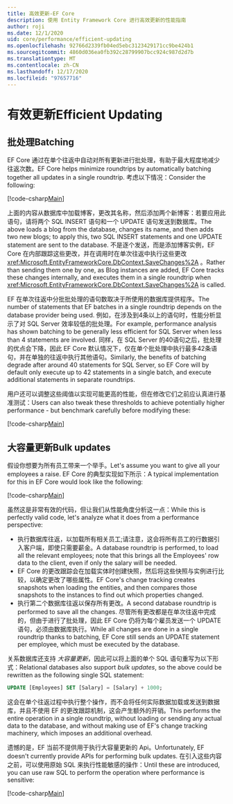 ```yaml
---
title: 高效更新-EF Core
description: 使用 Entity Framework Core 进行高效更新的性能指南
author: roji
ms.date: 12/1/2020
uid: core/performance/efficient-updating
ms.openlocfilehash: 92766d2339fb04ed5ebc3123429171cc9be424b1
ms.sourcegitcommit: 4860d036ea0fb392c28799907bcc924c987d2d7b
ms.translationtype: MT
ms.contentlocale: zh-CN
ms.lasthandoff: 12/17/2020
ms.locfileid: "97657716"
---
```

# <a name="efficient-updating"></a><span data-ttu-id="1d1a8-103">有效更新</span><span class="sxs-lookup"><span data-stu-id="1d1a8-103">Efficient Updating</span></span>

## <a name="batching"></a><span data-ttu-id="1d1a8-104">批处理</span><span class="sxs-lookup"><span data-stu-id="1d1a8-104">Batching</span></span>

<span data-ttu-id="1d1a8-105">EF Core 通过在单个往返中自动对所有更新进行批处理，有助于最大程度地减少往返次数。</span><span class="sxs-lookup"><span data-stu-id="1d1a8-105">EF Core helps minimize roundtrips by automatically batching together all updates in a single roundtrip.</span></span> <span data-ttu-id="1d1a8-106">考虑以下情况：</span><span class="sxs-lookup"><span data-stu-id="1d1a8-106">Consider the following:</span></span>

[!code-csharp[Main](../../../samples/core/Performance/Program.cs#SaveChangesBatching)]

<span data-ttu-id="1d1a8-107">上面的内容从数据库中加载博客，更改其名称，然后添加两个新博客：若要应用此语句，请将两个 SQL INSERT 语句和一个 UPDATE 语句发送到数据库。</span><span class="sxs-lookup"><span data-stu-id="1d1a8-107">The above loads a blog from the database, changes its name, and then adds two new blogs; to apply this, two SQL INSERT statements and one UPDATE statement are sent to the database.</span></span> <span data-ttu-id="1d1a8-108">不是逐个发送，而是添加博客实例，EF Core 在内部跟踪这些更改，并在调用时在单次往返中执行这些更改 <xref:Microsoft.EntityFrameworkCore.DbContext.SaveChanges%2A> 。</span><span class="sxs-lookup"><span data-stu-id="1d1a8-108">Rather than sending them one by one, as Blog instances are added, EF Core tracks these changes internally, and executes them in a single roundtrip when <xref:Microsoft.EntityFrameworkCore.DbContext.SaveChanges%2A> is called.</span></span>

<span data-ttu-id="1d1a8-109">EF 在单次往返中分批批处理的语句数取决于所使用的数据库提供程序。</span><span class="sxs-lookup"><span data-stu-id="1d1a8-109">The number of statements that EF batches in a single roundtrip depends on the database provider being used.</span></span> <span data-ttu-id="1d1a8-110">例如，在涉及到4条以上的语句时，性能分析显示了对 SQL Server 效率较低的批处理。</span><span class="sxs-lookup"><span data-stu-id="1d1a8-110">For example, performance analysis has shown batching to be generally less efficient for SQL Server when less than 4 statements are involved.</span></span> <span data-ttu-id="1d1a8-111">同样，在 SQL Server 的40语句之后，批处理的优点会下降，因此 EF Core 默认情况下，仅在单个批处理中执行最多42条语句，并在单独的往返中执行其他语句。</span><span class="sxs-lookup"><span data-stu-id="1d1a8-111">Similarly, the benefits of batching degrade after around 40 statements for SQL Server, so EF Core will by default only execute up to 42 statements in a single batch, and execute additional statements in separate roundtrips.</span></span>

<span data-ttu-id="1d1a8-112">用户还可以调整这些阈值以实现可能更高的性能，但在修改它们之前应认真进行基准测试：</span><span class="sxs-lookup"><span data-stu-id="1d1a8-112">Users can also tweak these thresholds to achieve potentially higher performance - but benchmark carefully before modifying these:</span></span>

[!code-csharp[Main](../../../samples/core/Performance/BatchTweakingContext.cs#BatchTweaking)]

## <a name="bulk-updates"></a><span data-ttu-id="1d1a8-113">大容量更新</span><span class="sxs-lookup"><span data-stu-id="1d1a8-113">Bulk updates</span></span>

<span data-ttu-id="1d1a8-114">假设你想要为所有员工带来一个举手。</span><span class="sxs-lookup"><span data-stu-id="1d1a8-114">Let's assume you want to give all your employees a raise.</span></span> <span data-ttu-id="1d1a8-115">EF Core 的典型实现如下所示：</span><span class="sxs-lookup"><span data-stu-id="1d1a8-115">A typical implementation for this in EF Core would look like the following:</span></span>

[!code-csharp[Main](../../../samples/core/Performance/Program.cs#UpdateWithoutBulk)]

<span data-ttu-id="1d1a8-116">虽然这是非常有效的代码，但让我们从性能角度分析这一点：</span><span class="sxs-lookup"><span data-stu-id="1d1a8-116">While this is perfectly valid code, let's analyze what it does from a performance perspective:</span></span>

* <span data-ttu-id="1d1a8-117">执行数据库往返，以加载所有相关员工;请注意，这会将所有员工的行数据引入客户端，即使只需要薪金。</span><span class="sxs-lookup"><span data-stu-id="1d1a8-117">A database roundtrip is performed, to load all the relevant employees; note that this brings all the Employees' row data to the client, even if only the salary will be needed.</span></span>
* <span data-ttu-id="1d1a8-118">EF Core 的更改跟踪会在加载实体时创建快照，然后将这些快照与实例进行比较，以确定更改了哪些属性。</span><span class="sxs-lookup"><span data-stu-id="1d1a8-118">EF Core's change tracking creates snapshots when loading the entities, and then compares those snapshots to the instances to find out which properties changed.</span></span>
* <span data-ttu-id="1d1a8-119">执行第二个数据库往返以保存所有更改。</span><span class="sxs-lookup"><span data-stu-id="1d1a8-119">A second database roundtrip is performed to save all the changes.</span></span> <span data-ttu-id="1d1a8-120">尽管所有更改都是在单次往返中完成的，但由于进行了批处理，因此 EF Core 仍将为每个雇员发送一个 UPDATE 语句，必须由数据库执行。</span><span class="sxs-lookup"><span data-stu-id="1d1a8-120">While all changes are done in a single roundtrip thanks to batching, EF Core still sends an UPDATE statement per employee, which must be executed by the database.</span></span>

<span data-ttu-id="1d1a8-121">关系数据库还支持 *大容量更新*，因此可以将上面的单个 SQL 语句重写为以下形式：</span><span class="sxs-lookup"><span data-stu-id="1d1a8-121">Relational databases also support *bulk updates*, so the above could be rewritten as the following single SQL statement:</span></span>

```sql
UPDATE [Employees] SET [Salary] = [Salary] + 1000;
```

<span data-ttu-id="1d1a8-122">这会在单个往返过程中执行整个操作，而不会将任何实际数据加载或发送到数据库，并且不使用 EF 的更改跟踪机制，这会产生额外的开销。</span><span class="sxs-lookup"><span data-stu-id="1d1a8-122">This performs the entire operation in a single roundtrip, without loading or sending any actual data to the database, and without making use of EF's change tracking machinery, which imposes an additional overhead.</span></span>

<span data-ttu-id="1d1a8-123">遗憾的是，EF 当前不提供用于执行大容量更新的 Api。</span><span class="sxs-lookup"><span data-stu-id="1d1a8-123">Unfortunately, EF doesn't currently provide APIs for performing bulk updates.</span></span> <span data-ttu-id="1d1a8-124">在引入这些内容之前，可以使用原始 SQL 来执行性能敏感的操作：</span><span class="sxs-lookup"><span data-stu-id="1d1a8-124">Until these are introduced, you can use raw SQL to perform the operation where performance is sensitive:</span></span>

[!code-csharp[Main](../../../samples/core/Performance/Program.cs#UpdateWithBulk)]
